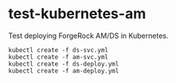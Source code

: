 # test-kubernetes-am
Test deploying ForgeRock AM/DS in Kubernetes.

```
kubectl create -f ds-svc.yml
kubectl create -f am-svc.yml
kubectl create -f ds-deploy.yml
kubectl create -f am-deploy.yml
```